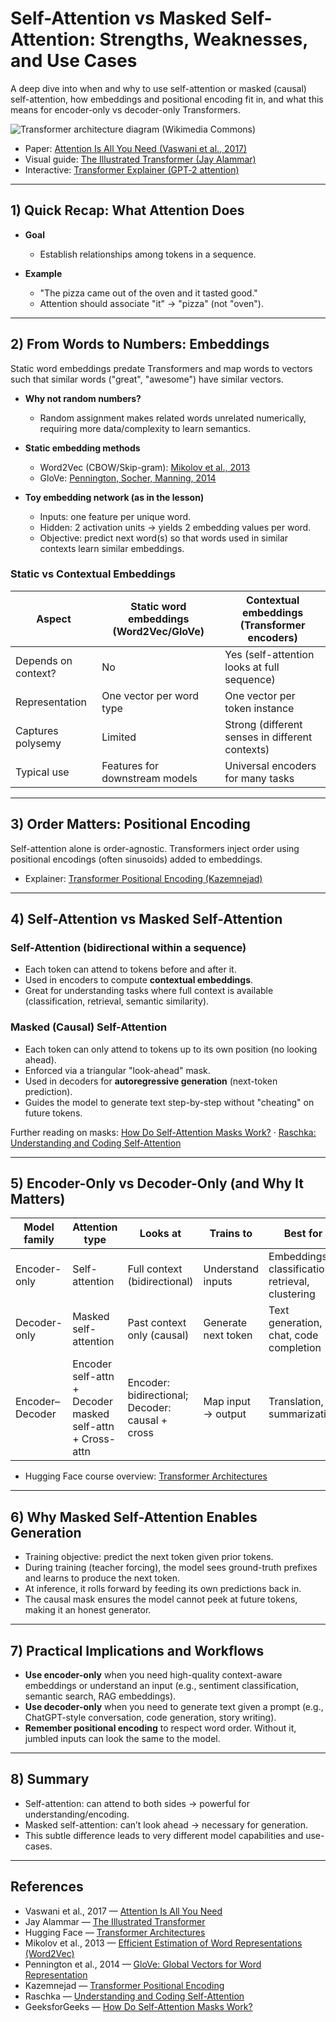 # Self-Attention vs Masked Self-Attention: Strengths, Weaknesses, and Use Cases

A deep dive into when and why to use self-attention or masked (causal) self-attention, how embeddings and positional encoding fit in, and what this means for encoder-only vs decoder-only Transformers.

![Transformer architecture diagram (Wikimedia Commons)](https://commons.wikimedia.org/wiki/Special:FilePath/Transformer%2C_full_architecture.png)

- Paper: [Attention Is All You Need (Vaswani et al., 2017)](https://arxiv.org/abs/1706.03762)
- Visual guide: [The Illustrated Transformer (Jay Alammar)](https://jalammar.github.io/illustrated-transformer/)
- Interactive: [Transformer Explainer (GPT‑2 attention)](https://poloclub.github.io/transformer-explainer/)

---

## 1) Quick Recap: What Attention Does

- **Goal**
  - Establish relationships among tokens in a sequence.

- **Example**
  - "The pizza came out of the oven and it tasted good."
  - Attention should associate "it" → "pizza" (not "oven").

---

## 2) From Words to Numbers: Embeddings

Static word embeddings predate Transformers and map words to vectors such that similar words ("great", "awesome") have similar vectors.

- **Why not random numbers?**
  - Random assignment makes related words unrelated numerically, requiring more data/complexity to learn semantics.

- **Static embedding methods**
  - Word2Vec (CBOW/Skip-gram): [Mikolov et al., 2013](https://arxiv.org/abs/1301.3781)
  - GloVe: [Pennington, Socher, Manning, 2014](https://nlp.stanford.edu/pubs/glove.pdf)

- **Toy embedding network (as in the lesson)**
  - Inputs: one feature per unique word.
  - Hidden: 2 activation units → yields 2 embedding values per word.
  - Objective: predict next word(s) so that words used in similar contexts learn similar embeddings.

### Static vs Contextual Embeddings

| Aspect | Static word embeddings (Word2Vec/GloVe) | Contextual embeddings (Transformer encoders) |
| --- | --- | --- |
| Depends on context? | No | Yes (self-attention looks at full sequence) |
| Representation | One vector per word type | One vector per token instance |
| Captures polysemy | Limited | Strong (different senses in different contexts) |
| Typical use | Features for downstream models | Universal encoders for many tasks |

---

## 3) Order Matters: Positional Encoding

Self-attention alone is order-agnostic. Transformers inject order using positional encodings (often sinusoids) added to embeddings.

- Explainer: [Transformer Positional Encoding (Kazemnejad)](https://kazemnejad.com/blog/transformer_architecture_positional_encoding/)

---

## 4) Self-Attention vs Masked Self-Attention

### Self-Attention (bidirectional within a sequence)

- Each token can attend to tokens before and after it.
- Used in encoders to compute **contextual embeddings**.
- Great for understanding tasks where full context is available (classification, retrieval, semantic similarity).

### Masked (Causal) Self-Attention

- Each token can only attend to tokens up to its own position (no looking ahead).
- Enforced via a triangular "look-ahead" mask.
- Used in decoders for **autoregressive generation** (next-token prediction).
- Guides the model to generate text step-by-step without "cheating" on future tokens.

Further reading on masks: [How Do Self-Attention Masks Work?](https://www.geeksforgeeks.org/nlp/how-do-self-attention-masks-work/) · [Raschka: Understanding and Coding Self-Attention](https://magazine.sebastianraschka.com/p/understanding-and-coding-self-attention)

---

## 5) Encoder-Only vs Decoder-Only (and Why It Matters)

| Model family | Attention type | Looks at | Trains to | Best for | Examples |
| --- | --- | --- | --- | --- | --- |
| Encoder-only | Self-attention | Full context (bidirectional) | Understand inputs | Embeddings, classification, retrieval, clustering | BERT, RoBERTa |
| Decoder-only | Masked self-attention | Past context only (causal) | Generate next token | Text generation, chat, code completion | GPT, Llama, Mistral |
| Encoder–Decoder | Encoder self-attn + Decoder masked self-attn + Cross-attn | Encoder: bidirectional; Decoder: causal + cross | Map input → output | Translation, summarization | T5, original Transformer |

- Hugging Face course overview: [Transformer Architectures](https://huggingface.co/learn/llm-course/en/chapter1/6)

---

## 6) Why Masked Self-Attention Enables Generation

- Training objective: predict the next token given prior tokens.
- During training (teacher forcing), the model sees ground-truth prefixes and learns to produce the next token.
- At inference, it rolls forward by feeding its own predictions back in.
- The causal mask ensures the model cannot peek at future tokens, making it an honest generator.

---

## 7) Practical Implications and Workflows

- **Use encoder-only** when you need high-quality context-aware embeddings or understand an input (e.g., sentiment classification, semantic search, RAG embeddings).
- **Use decoder-only** when you need to generate text given a prompt (e.g., ChatGPT-style conversation, code generation, story writing).
- **Remember positional encoding** to respect word order. Without it, jumbled inputs can look the same to the model.

---

## 8) Summary

- Self-attention: can attend to both sides → powerful for understanding/encoding.
- Masked self-attention: can’t look ahead → necessary for generation.
- This subtle difference leads to very different model capabilities and use-cases.

---

## References

- Vaswani et al., 2017 — [Attention Is All You Need](https://arxiv.org/abs/1706.03762)
- Jay Alammar — [The Illustrated Transformer](https://jalammar.github.io/illustrated-transformer/)
- Hugging Face — [Transformer Architectures](https://huggingface.co/learn/llm-course/en/chapter1/6)
- Mikolov et al., 2013 — [Efficient Estimation of Word Representations (Word2Vec)](https://arxiv.org/abs/1301.3781)
- Pennington et al., 2014 — [GloVe: Global Vectors for Word Representation](https://nlp.stanford.edu/pubs/glove.pdf)
- Kazemnejad — [Transformer Positional Encoding](https://kazemnejad.com/blog/transformer_architecture_positional_encoding/)
- Raschka — [Understanding and Coding Self-Attention](https://magazine.sebastianraschka.com/p/understanding-and-coding-self-attention)
- GeeksforGeeks — [How Do Self-Attention Masks Work?](https://www.geeksforgeeks.org/nlp/how-do-self-attention-masks-work/)
